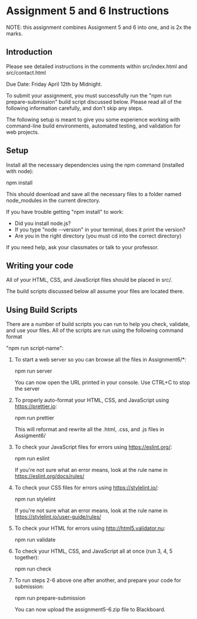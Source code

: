 
# Assignment 5 and 6 Instructions

NOTE: this assignment combines Assignment 5 and 6 into one, and is 2x the marks.

## Introduction

Please see detailed instructions in the comments within src/index.html and src/contact.html

Due Date: Friday April 12th by Midnight.

To submit your assignment, you must successfully run the "npm run prepare-submission"
build script discussed below.  Please read all of the following information
carefully, and don't skip any steps.

The following setup is meant to give you some experience working with
command-line build environments, automated testing, and validation for
web projects.

## Setup

Install all the necessary dependencies using the npm command (installed with node):

npm install

This should download and save all the necessary files to a folder named
node_modules in the current directory.

If you have trouble getting "npm install" to work:

* Did you install node.js?
* If you type "node --version" in your terminal, does it print the version?
* Are you in the right directory (you must cd into the correct directory)

If you need help, ask your classmates or talk to your professor.

## Writing your code

All of your HTML, CSS, and JavaScript files should be placed in src/.

The build scripts discussed below all assume your files are located there.

## Using Build Scripts

There are a number of build scripts you can run to help you check, validate, and
use your files. All of the scripts are run using the following command format

"npm run script-name":

1. To start a web server so you can browse all the files in Assignment6/*:

    npm run server

    You can now open the URL printed in your console. Use CTRL+C to stop the server 

2. To properly auto-format your HTML, CSS, and JavaScript using https://prettier.io: 

    npm run prettier

    This will reformat and rewrite all the .html, .css, and .js files in Assigment6/

3. To check your JavaScript files for errors using https://eslint.org/:

    npm run eslint

    If you're not sure what an error means, look at the rule name in
    https://eslint.org/docs/rules/

4. To check your CSS files for errors using https://stylelint.io/:

    npm run stylelint

    If you're not sure what an error means, look at the rule name in
    https://stylelint.io/user-guide/rules/

5. To check your HTML for errors using http://html5.validator.nu:

    npm run validate

6. To check your HTML, CSS, and JavaScript all at once (run 3, 4, 5 together):

    npm run check

7. To run steps 2-6 above one after another, and prepare your code for submission:

    npm run prepare-submission

   You can now upload the assignment5-6.zip file to Blackboard.

